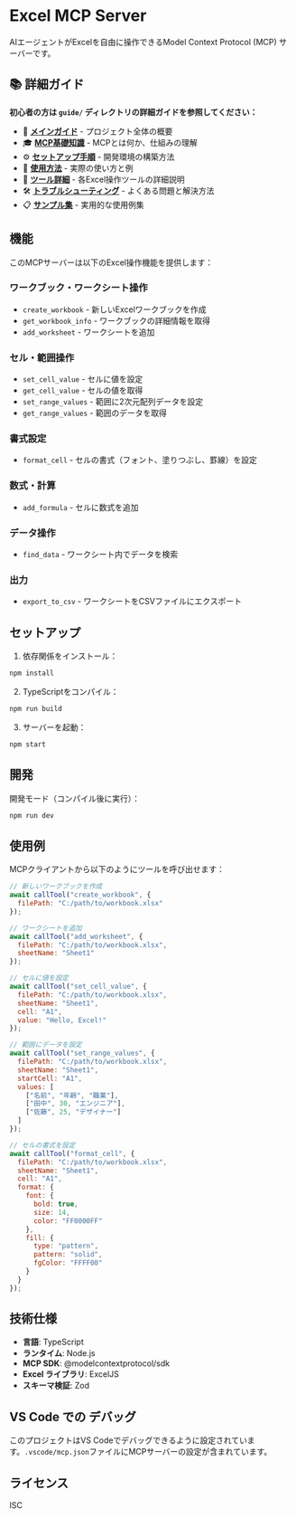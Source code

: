# Excel MCP Server

AIエージェントがExcelを自由に操作できるModel Context Protocol (MCP) サーバーです。

## 📚 詳細ガイド

**初心者の方は `guide/` ディレクトリの詳細ガイドを参照してください：**

- 📖 **[メインガイド](./guide/README.md)** - プロジェクト全体の概要
- 🎓 **[MCP基礎知識](./guide/01-basics.md)** - MCPとは何か、仕組みの理解
- ⚙️ **[セットアップ手順](./guide/02-setup.md)** - 開発環境の構築方法
- 🚀 **[使用方法](./guide/03-usage.md)** - 実際の使い方と例
- 🔧 **[ツール詳細](./guide/04-tools.md)** - 各Excel操作ツールの詳細説明
- 🛠️ **[トラブルシューティング](./guide/05-troubleshooting.md)** - よくある問題と解決方法
- 📋 **[サンプル集](./guide/06-samples.md)** - 実用的な使用例集

## 機能

このMCPサーバーは以下のExcel操作機能を提供します：

### ワークブック・ワークシート操作
- `create_workbook` - 新しいExcelワークブックを作成
- `get_workbook_info` - ワークブックの詳細情報を取得
- `add_worksheet` - ワークシートを追加

### セル・範囲操作
- `set_cell_value` - セルに値を設定
- `get_cell_value` - セルの値を取得
- `set_range_values` - 範囲に2次元配列データを設定
- `get_range_values` - 範囲のデータを取得

### 書式設定
- `format_cell` - セルの書式（フォント、塗りつぶし、罫線）を設定

### 数式・計算
- `add_formula` - セルに数式を追加

### データ操作
- `find_data` - ワークシート内でデータを検索

### 出力
- `export_to_csv` - ワークシートをCSVファイルにエクスポート

## セットアップ

1. 依存関係をインストール：
```bash
npm install
```

2. TypeScriptをコンパイル：
```bash
npm run build
```

3. サーバーを起動：
```bash
npm start
```

## 開発

開発モード（コンパイル後に実行）：
```bash
npm run dev
```

## 使用例

MCPクライアントから以下のようにツールを呼び出せます：

```javascript
// 新しいワークブックを作成
await callTool("create_workbook", {
  filePath: "C:/path/to/workbook.xlsx"
});

// ワークシートを追加
await callTool("add_worksheet", {
  filePath: "C:/path/to/workbook.xlsx",
  sheetName: "Sheet1"
});

// セルに値を設定
await callTool("set_cell_value", {
  filePath: "C:/path/to/workbook.xlsx",
  sheetName: "Sheet1",
  cell: "A1",
  value: "Hello, Excel!"
});

// 範囲にデータを設定
await callTool("set_range_values", {
  filePath: "C:/path/to/workbook.xlsx",
  sheetName: "Sheet1",
  startCell: "A1",
  values: [
    ["名前", "年齢", "職業"],
    ["田中", 30, "エンジニア"],
    ["佐藤", 25, "デザイナー"]
  ]
});

// セルの書式を設定
await callTool("format_cell", {
  filePath: "C:/path/to/workbook.xlsx",
  sheetName: "Sheet1",
  cell: "A1",
  format: {
    font: {
      bold: true,
      size: 14,
      color: "FF0000FF"
    },
    fill: {
      type: "pattern",
      pattern: "solid",
      fgColor: "FFFF00"
    }
  }
});
```

## 技術仕様

- **言語**: TypeScript
- **ランタイム**: Node.js
- **MCP SDK**: @modelcontextprotocol/sdk
- **Excel ライブラリ**: ExcelJS
- **スキーマ検証**: Zod

## VS Code での デバッグ

このプロジェクトはVS Codeでデバッグできるように設定されています。`.vscode/mcp.json`ファイルにMCPサーバーの設定が含まれています。

## ライセンス

ISC
